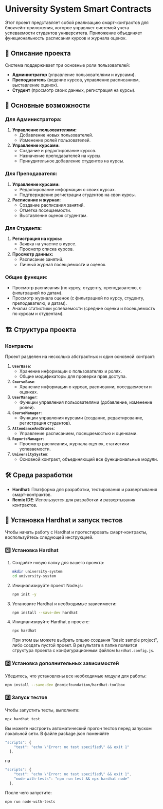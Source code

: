 # University System Smart Contracts

Этот проект представляет собой реализацию смарт-контрактов для блокчейн-приложения, которое управляет системой учета успеваемости студентов университета. Приложение объединяет функциональность расписания курсов и журнала оценок.

## 📜 Описание проекта

Система поддерживает три основные роли пользователей:
- **Администратор** (управление пользователями и курсами).
- **Преподаватель** (ведение курсов, управление расписанием, выставление оценок).
- **Студент** (просмотр своих данных, регистрация на курсы).

## 📌 Основные возможности

### Для Администратора:
1. **Управление пользователями:**
   - Добавление новых пользователей.
   - Изменение ролей пользователей.
2. **Управление курсами:**
   - Создание и редактирование курсов.
   - Назначение преподавателей на курсы.
   - Принудительное добавление студентов на курсы.

### Для Преподавателя:
1. **Управление курсами:**
   - Редактирование информации о своих курсах.
   - Подтверждение регистрации студентов на свои курсы.
2. **Расписание и журнал:**
   - Создание расписания занятий.
   - Отметка посещаемости.
   - Выставление оценок студентам.

### Для Студента:
1. **Регистрация на курсы:**
   - Заявка на участие в курсе.
   - Просмотр списка курсов.
2. **Просмотр данных:**
   - Расписание занятий.
   - Личный журнал посещаемости и оценок.

### Общие функции:
- Просмотр расписания (по курсу, студенту, преподавателю, с фильтрацией по датам).
- Просмотр журнала оценок (с фильтрацией по курсу, студенту, преподавателю, и датам).
- Анализ статистики успеваемости (средние оценки и посещаемость по курсам и студентам).

## 🏗️ Структура проекта

### Контракты
Проект разделен на несколько абстрактных и один основной контракт:
1. **`UserBase`**:
   - Хранение информации о пользователях и ролях.
   - Общие модификаторы для проверки прав доступа.
2. **`CourseBase`**:
   - Хранение информации о курсах, расписании, посещаемости и оценках.
3. **`UserManager`**:
   - Функции управления пользователями (добавление, изменение ролей).
4. **`CourseManager`**:
   - Функции управления курсами (создание, редактирование, регистрация студентов).
5. **`AttendanceAndGrades`**:
   - Управление расписанием, посещаемостью и оценками.
6. **`ReportsManager`**:
   - Просмотр расписания, журнала оценок, статистики успеваемости.
7. **`UniversitySystem`**:
   - Основной контракт, объединяющий все функциональные модули.

## 🛠️ Среда разработки
- **Hardhat**: Платформа для разработки, тестирования и развертывания смарт-контрактов.
- **Remix IDE**: Используется для разработки и развертывания контрактов.

## 🚀 Установка Hardhat и запуск тестов

Чтобы начать работу с Hardhat и протестировать смарт-контракты, воспользуйтесь следующей инструкцией.

### 1️⃣ Установка Hardhat

1. Создайте новую папку для вашего проекта:

    ```bash
    mkdir university-system
    cd university-system
    ```

2. Инициализируйте проект Node.js:

    ```bash
    npm init -y
    ```

3. Установите Hardhat и необходимые зависимости:

    ```bash
    npm install --save-dev hardhat
    ```

4. Инициализируйте Hardhat в проекте:

    ```bash
    npx hardhat
    ```

    При этом вы можете выбрать опцию создания "basic sample project", либо создать пустой проект. В результате в папке появится структура проекта с конфигурационным файлом `hardhat.config.js`.

### 2️⃣ Установка дополнительных зависимостей

Убедитесь, что установлены все необходимые модули для работы:

```bash
npm install --save-dev @nomicfoundation/hardhat-toolbox
```

### 3️⃣ Запуск тестов

Чтобы запустить тесты, выполните:

```bash
npx hardhat test
```

Вы можете настроить автоматический прогон тестов перед запуском локальной сети. В файле package.json поменяйте

```javascript
"scripts": {
    "test": "echo \"Error: no test specified\" && exit 1"
  },
```

на

```javascript
"scripts": {
    "test": "echo \"Error: no test specified\" && exit 1",
    "node-with-tests": "npm run test && npx hardhat node"
  },
```

После чего запустите:

```bash
npm run node-with-tests
```
